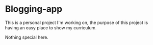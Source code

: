 # Blogging-app

This is a personal project I'm working on, the purpose of this project is having an easy place to show my curriculum.

Nothing special here.
